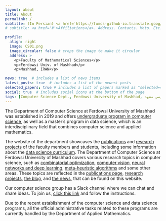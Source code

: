 ```yaml
---
layout: about
title: About
permalink: /
subtitle: (In Persian) <a href='https://fumcs-github-io.translate.goog/?_x_tr_sl=en&_x_tr_tl=fa&_x_tr_hl=en&_x_tr_pto=wapp'>علوم کامپیوتر فردوسی مشهد</a>
# subtitle: <a href='#'>Affiliations</a>. Address. Contacts. Moto. Etc.

profile:
  align: right
  image: CS01.png
  image_circular: false # crops the image to make it circular
  address: >
    <p>Faculty of Mathematical Sciences</p>
    <p>Ferdowsi Univ. of Mashhad</p>
    <p>Mashhad, IRAN</p>

news: true  # includes a list of news items
latest_posts: true  # includes a list of the newest posts
selected_papers: true # includes a list of papers marked as "selected={true}"
social: true  # includes social icons at the bottom of the page
tags: [Computer Science Dept., Ferdowsi University of Mashhad, علوم کامپیوتر دانشگاه فردوسی مشهد]
---
```


The Department of Computer Science at Ferdowsi University of Mashhad was established in 2019 and offers [undergraduate program in computer science](https://fum-cs.github.io/docs/category/%D8%A8%D8%B1%D9%86%D8%A7%D9%85%D9%87-%D8%AF%D8%B1%D8%B3%DB%8C), as well as a master’s program in data science, which is an interdisciplinary field that combines computer science and applied mathematics.

 The website of the department showcases the [publications](/publications/) and [research projects](/projects/) of the faculty members and students, including some information about the [data science curriculum](/msc-ds/). 
The Department of Computer Science at Ferdowsi University of Mashhad covers various research topics in computer science, such as [combinatorial optimization](/projects/comb-opt), [computer vision](/projects/computer-vision), [neural networks and deep learning](/projects/deep-learning), [meta-heuristic algorithms](/projects/meta-heuristic) and some other areas. These topics are reflected in the [publications page](/publications/), [research projects](/projects/), [the blog](/blog/), and  [the news](/news/), that can be found on this website.

Our computer science group has a Slack channel where we can chat and share ideas. To join us,  [click this link](https://join.slack.com/t/fum-cs/shared_invite/zt-1zntzuw2t-JOWbsyQdGASNz~40AhWy_Q) and follow the instructions.

Due to the recent establishment of the computer science and data science programs, all the official administrative tasks related to these programs are currently handled by the Department of Applied Mathematics.

<!-- The students are also involved in different activities, such as managing the website. One of the research interests of the department is graph neural networks, which are powerful tools for learning from graph-structured data.

Write your biography here. Tell the world about yourself. Link to your favorite [subreddit](http://reddit.com). You can put a picture in, too. The code is already in, just name your picture `prof_pic.jpg` and put it in the `img/` folder.

Put your address / P.O. box / other info right below your picture. You can also disable any of these elements by editing `profile` property of the YAML header of your `_pages/about.md`. Edit `_bibliography/papers.bib` and Jekyll will render your [publications page](/al-folio/publications/) automatically.

Link to your social media connections, too. This theme is set up to use [Font Awesome icons](http://fortawesome.github.io/Font-Awesome/) and [Academicons](https://jpswalsh.github.io/academicons/), like the ones below. Add your Facebook, Twitter, LinkedIn, Google Scholar, or just disable all of them. -->

